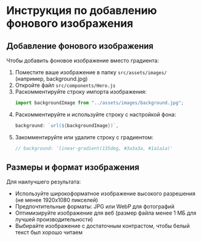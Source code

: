 # Инструкция по добавлению фонового изображения

## Добавление фонового изображения

Чтобы добавить фоновое изображение вместо градиента:

1. Поместите ваше изображение в папку `src/assets/images/` (например, background.jpg)
2. Откройте файл `src/components/Hero.js`
3. Раскомментируйте строку импорта изображения:
   ```js
   import backgroundImage from "../assets/images/background.jpg";
   ```
4. Раскомментируйте и используйте строку с настройкой фона:
   ```js
   background: `url(${backgroundImage})`,
   ```
5. Закомментируйте или удалите строку с градиентом:
   ```js
   // background: 'linear-gradient(135deg, #3a3a3a, #1a1a1a)'
   ```

## Размеры и формат изображения

Для наилучшего результата:

- Используйте широкоформатное изображение высокого разрешения (не менее 1920x1080 пикселей)
- Предпочтительные форматы: JPG или WebP для фотографий
- Оптимизируйте изображение для веб (размер файла менее 1 МБ для лучшей производительности)
- Выбирайте изображение с достаточным контрастом, чтобы белый текст был хорошо читаем

